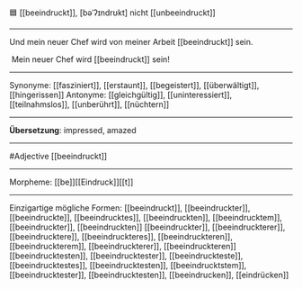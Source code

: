 🟦 [[beeindruckt]], [bəˈʔɪndrʊkt]
nicht [[unbeeindruckt]]

---
Und mein neuer Chef wird von meiner Arbeit [[beeindruckt]] sein.  

 Mein neuer Chef wird [[beeindruckt]] sein!  

---
Synonyme: [[fasziniert]], [[erstaunt]], [[begeistert]], [[überwältigt]], [[hingerissen]]
Antonyme: [[gleichgültig]], [[uninteressiert]], [[teilnahmslos]], [[unberührt]], [[nüchtern]]

---
**Übersetzung**:
impressed, amazed

---
#Adjective [[beeindruckt]]

---
Morpheme:
[[be]][[Eindruck]][[t]]

---


Einzigartige mögliche Formen: 
[[beeindruckt]], [[beeindruckter]], [[beeindruckte]], [[beeindrucktes]], [[beeindruckten]], [[beeindrucktem]], [[beeindruckter]], [[beeindruckten]]
[[beeindruckter]], [[beeindruckterer]], [[beeindrucktere]], [[beeindruckteres]], [[beeindruckteren]], [[beeindruckterem]], [[beeindruckterer]], [[beeindruckteren]]
[[beeindrucktesten]], [[beeindrucktester]], [[beeindruckteste]], [[beeindrucktestes]], [[beeindrucktesten]], [[beeindrucktstem]], [[beeindrucktester]], [[beeindrucktesten]], [[beeindrucken]], [[eindrücken]]